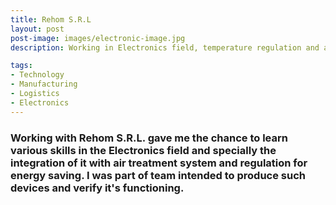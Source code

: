 ```yaml
---
title: Rehom S.R.L
layout: post
post-image: images/electronic-image.jpg
description: Working in Electronics field, temperature regulation and air treatment systems

tags:
- Technology
- Manufacturing
- Logistics
- Electronics
---
```


### Working with Rehom S.R.L. gave me the chance to learn various skills in the Electronics field and specially the integration of it with air treatment system and regulation for energy saving. I was part of team intended to produce such devices and verify it's functioning.

